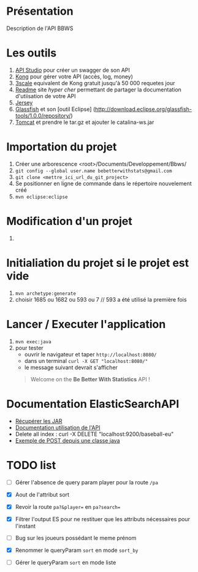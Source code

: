 
# Présentation

Description de l'API BBWS



# Les outils
1. [API Studio](http://www.apistudio.io) pour créer un swagger de son API
2. [Kong](http://www.getkong.org) pour gérer votre API (accès, log, money)
3. [3scale](http://www.3scale.io) equivalent de Kong gratuit jusqu'à 50 000 requetes jour
4. [Readme](http://www.readme.io) site *hyper cher* permettant de partager la documentation d'utiisation de votre API
5. [Jersey](https://jersey.github.io/)
6. [Glassfish](https://javaee.github.io/glassfish/) et son [outil Eclipse] (http://download.eclipse.org/glassfish-tools/1.0.0/repository/)
7. [Tomcat](https://tomcat.apache.org/download-90.cgi) et prendre le tar.gz et ajouter le catalina-ws.jar



# Importation du projet
1. Créer une arborescence \<root\>/Documents/Developpement/Bbws/
2. `git config --global user.name bebetterwithstats@gmail.com`
3. `git clone <mettre_ici_url_du_git_project>`
4. Se positionner en ligne de commande dans le répertoire nouvelement créé
5. `mvn eclipse:eclipse`

# Modification d'un projet
1. 


# Initialiation du projet si le projet est vide
1. `mvn archetype:generate`
2. choisir 1685 ou 1682 ou 593 ou 7 // 593 a été utilisé la première fois


# Lancer / Executer l'application
1. `mvn exec:java`
2. pour tester
   - ouvrir le navigateur et taper `http://localhost:8080/`
   - dans un terminal `curl -X GET "localhost:8080/"`
   - le message suivant devrait s'afficher
   > Welcome on the <b>Be Better With Statistics</b> API !<br>


# Documentation ElasticSearchAPI
- [Récupérer les JAR](https://www.elastic.co/guide/en/elasticsearch/client/java-api/current/_maven_repository.html)
- [Documentation utilisation de l'API](https://www.elastic.co/guide/en/elasticsearch/client/java-api/current/index.html)
- Delete all index : curl -X DELETE "localhost:9200/baseball-eu"
- [Exemple de POST depuis une classe java](https://jersey.github.io/documentation/latest/client.html#client.ex.formpost)



# TODO list
- [ ] Gérer l'absence de query param player pour la route `/pa`
- [x] Aout de l'attribut sort
- [x] Revoir la route `pa?&player=` en `pa?search=`
- [x] Filtrer l'output ES pour ne restituer que les attributs nécessaires pour l'instant
- [ ] Bug sur les joueurs possédant le meme prénom
- [x] Renommer le queryParam `sort` en mode `sort_by`
- [ ] Gérer le queryParam `sort` en mode liste


